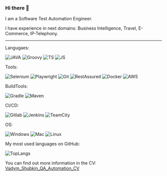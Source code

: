 ### Hi there 👋

I am a Software Test Automation Engineer.

I have experience in next domains: Business Intelligence, Travel, E-Commerce, IP-Telephony.

-------------------------------------------------------------------------------------------

Langugaes:

![JAVA](<https://img.shields.io/badge/Java-ED8B00?style=for-the-badge&logo=java&logoColor=white>)
![Groovy](<https://img.shields.io/badge/apache%20Groovy-4298B8?style=for-the-badge&logo=apachegroovy&logoColor=white>)
![TS](<https://img.shields.io/badge/TypeScript-007ACC?style=for-the-badge&logo=typescript&logoColor=white>)
![JS](<https://img.shields.io/badge/JavaScript-F7DF1E?style=for-the-badge&logo=javascript&logoColor=black>)



Tools:

![Selenium](<https://img.shields.io/badge/selenium-43B02A.svg?&style=for-the-badge&logo=selenium&logoColor=white>)
![Playwright](<https://img.shields.io/badge/Playwright-45ba4b?style=for-the-badge&logo=Playwright&logoColor=white>)
![Git](<https://img.shields.io/badge/Git-F05032?style=for-the-badge&logo=git&logoColor=white>)
![RestAssured](<https://img.shields.io/badge/REST_ASSURED-43B02A?style=for-the-badge&logo=RestAssured&logoColor=white>)
![Docker](<https://img.shields.io/badge/Docker-2CA5E0?style=for-the-badge&logo=docker&logoColor=white>)
![AWS](<https://img.shields.io/badge/Amazon_AWS-FF9900?style=for-the-badge&logo=amazonaws&logoColor=white>)



BuildTools:

![Gradle](<https://img.shields.io/badge/gradle-02303A?style=for-the-badge&logo=gradle&logoColor=white>)
![Maven](<https://img.shields.io/badge/apache_maven-C71A36?style=for-the-badge&logo=apachemaven&logoColor=white>)



CI/CD:

![Gitlab](<https://img.shields.io/badge/GitLab-330F63?style=for-the-badge&logo=gitlab&logoColor=white>)
![Jenkins](<https://img.shields.io/badge/Jenkins-D24939?style=for-the-badge&logo=Jenkins&logoColor=white>)
![TeamCity](<https://img.shields.io/badge/TeamCity-000000?style=for-the-badge&logo=TeamCity&logoColor=white>)



OS:

![Windows](<https://img.shields.io/badge/Windows-0078D6?style=for-the-badge&logo=windows&logoColor=white>)
![Mac](<https://img.shields.io/badge/mac%20os-000000?style=for-the-badge&logo=apple&logoColor=white>)
![Linux](<https://img.shields.io/badge/Linux-FCC624?style=for-the-badge&logo=linux&logoColor=black>) 



My most used languages on GitHub:

![TopLangs](<https://github-readme-stats.vercel.app/api/top-langs/?username=shubicus>)

You can find out more information in the CV: [Vadym_Shubkin_QA_Automation_CV](<https://github.com/shubicus/my-cv/blob/main/cv/VadymShubkin_CV_2023_1.pdf>)

<!--
**shubicus/shubicus** is a ✨ _special_ ✨ repository because its `README.md` (this file) appears on your GitHub profile.

Here are some ideas to get you started:

- 🔭 I’m currently working on ...
- 🌱 I’m currently learning ...
- 👯 I’m looking to collaborate on ...
- 🤔 I’m looking for help with ...
- 💬 Ask me about ...
- 📫 How to reach me: ...
- 😄 Pronouns: ...
- ⚡ Fun fact: ...
-->
